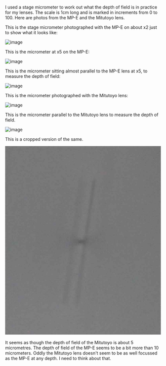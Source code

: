 I used a stage micrometer to work out what the depth of field is in practice for my lenses. The scale is 1cm long and is marked in increments from 0 to 100. Here are photos from the MP-E and the Mitutoyo lens. 

This is the stage micrometer photographed with the MP-E on about x2 just to show what it looks like: 

 <img src="images/MP-E.JPG" alt="image"/>

This is the micrometer at x5 on the MP-E: 

 <img src="images/MP-Ex5.JPG" alt="image"/>

This is the micrometer sitting almost parallel to the MP-E lens at x5, to measure the depth of field: 

<img src="images/MP-EDepth.JPG" alt="image"/>
 

This is the micrometer photographed with the Mitutoyo lens: 

 <img src="images/Mity.JPG" alt="image"/>

This is the micrometer parallel to the Mitutoyo lens to measure the depth of field. 

<img src="images/MityDepth-uncrop.JPG" alt="image"/>
 

This is a cropped version of the same. 

<img src="images/MityDepth.JPG" alt="image"/>
 

It seems as though the depth of field of the Mitutoyo is about 5 micrometres. The depth of field of the MP-E seems to be a bit more than 10 micrometers. Oddly the Mitutoyo lens doesn't seem to be as well focussed as the MP-E at any depth. I need to think about that. 

